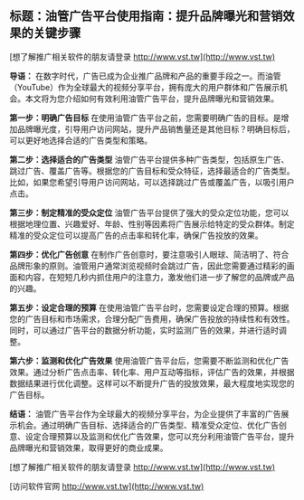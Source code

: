 ## **标题：油管广告平台使用指南：提升品牌曝光和营销效果的关键步骤**

[想了解推广相关软件的朋友请登录 http://www.vst.tw](http://www.vst.tw)

**导语：**
在数字时代，广告已成为企业推广品牌和产品的重要手段之一。而油管（YouTube）作为全球最大的视频分享平台，拥有庞大的用户群体和广告展示机会。本文将为您介绍如何有效利用油管广告平台，提升品牌曝光和营销效果。

**第一步：明确广告目标**
在使用油管广告平台之前，您需要明确广告的目标。是增加品牌曝光度，引导用户访问网站，提升产品销售量还是其他目标？明确目标后，可以更好地选择合适的广告类型和策略。

**第二步：选择适合的广告类型**
油管广告平台提供多种广告类型，包括原生广告、跳过广告、覆盖广告等。根据您的广告目标和受众特征，选择最适合的广告类型。比如，如果您希望引导用户访问网站，可以选择跳过广告或覆盖广告，以吸引用户点击。

**第三步：制定精准的受众定位**
油管广告平台提供了强大的受众定位功能，您可以根据地理位置、兴趣爱好、年龄、性别等因素将广告展示给特定的受众群体。制定精准的受众定位可以提高广告的点击率和转化率，确保广告投放的效果。

**第四步：优化广告创意**
在制作广告创意时，要注意吸引人眼球、简洁明了、符合品牌形象的原则。油管用户通常浏览视频时会跳过广告，因此您需要通过精彩的画面和内容，在短短几秒内抓住用户的注意力，激发他们进一步了解您的品牌或产品的兴趣。

**第五步：设定合理的预算**
在使用油管广告平台时，您需要设定合理的预算。根据您的广告目标和市场需求，合理分配广告费用，确保广告投放的持续性和有效性。同时，可以通过广告平台的数据分析功能，实时监测广告的效果，并进行适时调整。

**第六步：监测和优化广告效果**
使用油管广告平台后，您需要不断监测和优化广告效果。通过分析广告点击率、转化率、用户互动等指标，评估广告的效果，并根据数据结果进行优化调整。这样可以不断提升广告的投放效果，最大程度地实现您的广告目标。

**结语：**
油管广告平台作为全球最大的视频分享平台，为企业提供了丰富的广告展示机会。通过明确广告目标、选择适合的广告类型、精准受众定位、优化广告创意、设定合理预算以及监测和优化广告效果，您可以充分利用油管广告平台，提升品牌曝光和营销效果，取得更好的商业成果。

[想了解推广相关软件的朋友请登录 http://www.vst.tw](http://www.vst.tw)


[访问软件官网 http://www.vst.tw](http://www.vst.tw)
